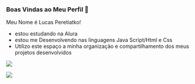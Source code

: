 ### Boas Vindas ao Meu Perfil 💙

Meu Nome é Lucas Peretiatko!

- estou estudando na Alura
- estou me Desenvolvendo nas linguagens Java Script/Html e Css
- Utilizo este espaço a minha organização e compartilhamento dos meus projetos desenvolvidos

[![](https://camo.githubusercontent.com/a493f6833f99fb3c85788d6d9305e6b7a42b838e5ee5d138fd9a8214a7e77472/68747470733a2f2f696d672e736869656c64732e696f2f62616467652f6c696e6b6564696e2d2532333030373742352e7376673f267374796c653d666f722d7468652d6261646765266c6f676f3d6c696e6b6564696e266c6f676f436f6c6f723d7768697465)](https://www.linkedin.com/in/lucas-peretiatko-097a17167/)

![](https://media.tenor.com/iN395jeb1dEAAAAM/rock-lee-training.gif)

